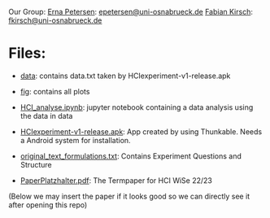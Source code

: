 Our Group:
[Erna Petersen](https://github.com/Ernalein): epetersen@uni-osnabrueck.de
[Fabian Kirsch](https://github.com/Kirschberg32/): fkirsch@uni-osnabrueck.de

# Files: 

* [data](data): contains data.txt taken by HCIexperiment-v1-release.apk
* [fig](fig): contains all plots
* [HCI_analyse.ipynb](HCI_analyse.ipynb): jupyter notebook containing a data analysis using the data in data
* [HCIexperiment-v1-release.apk](HCIexperiment-v1-release.apk): App created by using Thunkable. Needs a Android system for installation.
* [original_text_formulations.txt](original_text_formulations.txt): Contains Experiment Questions and Structure

* [PaperPlatzhalter.pdf](): The Termpaper for HCI WiSe 22/23

(Below we may insert the paper if it looks good so we can directly see it after opening this repo)
